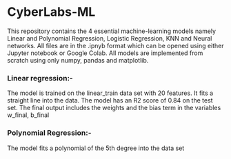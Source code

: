 # CyberLabs-ML
This repository contains the 4 essential machine-learning models namely Linear and Polynomial Regression, Logistic Regression, KNN and Neural networks. 
All files are in the .ipnyb format which can be opened using either Jupyter notebook or Google Colab. All models are implemented from scratch using only numpy, pandas and matplotlib.
### Linear regression:-
The model is trained on the linear_train data set with 20 features. It fits a straight line into the data. The model has an R2 score of 0.84 on the test set. The final output includes the weights and the bias term in the variables w_final, b_final
### Polynomial Regression:-
The model fits a polynomial of the 5th degree into the data set

